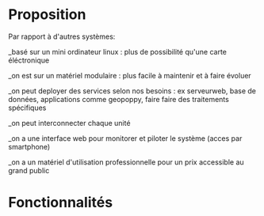 # Proposition

Par rapport à d'autres systèmes:

_basé sur un mini ordinateur linux : plus de possibilité qu'une carte éléctronique

_on est sur un matériel modulaire : plus facile à maintenir et à faire évoluer

_on peut deployer des services selon nos besoins : ex serveurweb, base de données, applications comme geopoppy, faire faire des traitements spécifiques

_on peut interconnecter chaque unité

_on a une interface web pour monitorer et piloter le système (acces par smartphone)

_on a un matériel d'utilisation professionnelle pour un prix accessible au grand public

# Fonctionnalités
